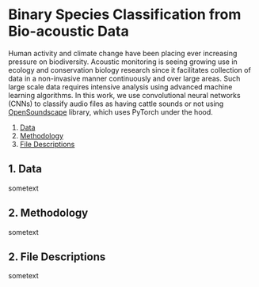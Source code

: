 # Binary Species Classification from Bio-acoustic Data

Human activity and climate change have been placing ever increasing pressure on biodiversity. Acoustic monitoring is seeing growing use in ecology and conservation biology research since it facilitates collection of data in a non-invasive manner continuously and over large areas. Such large scale data requires intensive analysis using advanced machine learning algorithms. In this work, we use convolutional neural networks (CNNs) to classify audio files as having cattle sounds or not using [OpenSoundscape](https://github.com/kitzeslab/opensoundscape) library, which uses PyTorch under the hood.

1. [ Data ](#data)
2. [ Methodology ](#meth)
3. [File Descriptions ](#files)

<a name="data"></a>
## 1. Data

sometext

<a name="meth"></a>
## 2. Methodology

sometext

<a name="files"></a>
## 2. File Descriptions

sometext
